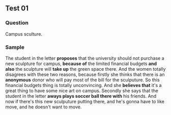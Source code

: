## Test 01

### Question

Campus sculture.

### Sample

The student in the letter **proposes** that the university should not purchase a new sculpture for campus, **because of** the limited financial budgets **and also** the sculpture will **take up** the green space there. And the women totally disagrees with these two reasons, because firstly she thinks that there is an **anonymous** donor who will pay most of the bill for the sculputure. So this financial budgets thing is totally unconvincing. And she **believes that** it's a great thing to have some nice art on campus. Secondly she says that the student in the letter **aways plays soccer ball there with** his friends. And now if there's this new sculputure putting there, and he's gonna have to like move, and he doesn't want to move.    
